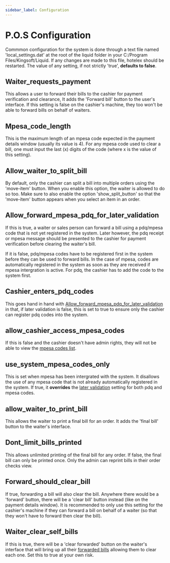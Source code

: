 ```yaml
---
sidebar_label: Configuration
---
```


# P.O.S Configuration

Commmon configuration for the system is done through a text file named 'local_settings.dat' at the root of the liquid folder in your C:/Program Files/Kingsoft/Liquid. If any changes are made to this file, hotelex should be restarted. The value of any setting, if not strictly 'true', **defaults to false**.

## Waiter_requests_payment

This allows a user to forward their bills to the cashier for payment verification and clearance, It adds the 'Forward bill' button to the user's interface. If this setting is false on the cashier's machine, they too won't be able to forward bills on behalf of waiters.

## Mpesa_code_length

This is the maximum length of an mpesa code expected in the payment details window (usually its value is 4). For any mpesa code used to clear a bill, one must input the last (x) digits of the code (where x is the value of this setting).

## Allow_waiter_to_split_bill

By default, only the cashier can split a bill into multiple orders using the 'move-item' button. When you enable this option, the waiter is allowed to do so too. Make sure to also enable the option 'show_split_button' so that the 'move-item' button appears when you select an item in an order.

## Allow_forward_mpesa_pdq_for_later_validation

If this is true, a waiter or sales person can forward a bill using a pdq/mpesa code that is not yet registered in the system. Later however, the pdq receipt or mpesa message should be presented to the cashier for payment verification before clearing the waiter's bill. 

If it is false, pdq/mpesa codes have to be registered first in the system before they can be used to forward bills. In the case of mpesa, codes are automatically registered in the system as soon as they are received if mpesa intergration is active. For pdq, the cashier has to add the code to the system first.

## Cashier_enters_pdq_codes

This goes hand in hand with [Allow_forward_mpesa_pdq_for_later_validation](#allow_forward_mpesa_pdq_for_later_validation) in that, if later validation is false, this is set to true to ensure only the cashier can register pdq codes into the system.

## allow_cashier_access_mpesa_codes 

If this is false and the cashier doesn't have admin rights, they will not be able to view the [mpesa codes list](./pos-cashier/payment_codes#how-to-view-codes).

## use_system_mpesa_codes_only

This is set when mpesa has been intergrated with the system. It disallows the use of any mpesa code that is not already automatically registered in the system. If true, it **overrides** the [later validation](#allow_forward_mpesa_pdq_for_later_validation) setting for both pdq and mpesa codes. 

## allow_waiter_to_print_bill

This allows the waiter to print a final bill for an order. It adds the 'final bill' button to the waiter's interface.

## Dont_limit_bills_printed

This allows unlimited printing of the final bill for any order. If false, the final bill can only be printed once. Only the admin can reprint bills in their order checks view.

## Forward_should_clear_bill

If true, forwarding a bill will also clear the bill. Anywhere there would be a 'forward' button, there will be a 'clear bill' button instead (like on the payment details window). It is recommended to only use this setting for the cashier's machine if they can forward a bill on behalf of a waiter (so that they won't have to forward then clear the bill).

## Waiter_clear_self_bills

If this is true, there will be a 'clear forwarded' button on the waiter's interface that will bring up all their [forwarded bills](./pos-cashier/live_summary#clear-individual-bills) allowing them to clear each one. Set this to true at your own risk.

